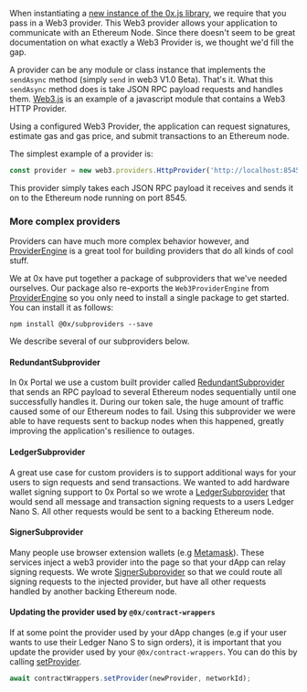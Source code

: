 When instantiating a [new instance of the 0x.js library](https://0x.org/docs/0x.js#zeroEx), we require that you pass in a Web3 provider. This Web3 provider allows your application to communicate with an Ethereum Node. Since there doesn't seem to be great documentation on what exactly a Web3 Provider is, we thought we'd fill the gap.

A provider can be any module or class instance that implements the `sendAsync` method (simply `send` in web3 V1.0 Beta). That's it. What this `sendAsync` method does is take JSON RPC payload requests and handles them. [Web3.js](https://github.com/ethereum/web3.js/) is an example of a javascript module that contains a Web3 HTTP Provider.

Using a configured Web3 Provider, the application can request signatures, estimate gas and gas price, and submit transactions to an Ethereum node.

The simplest example of a provider is:

```ts
const provider = new web3.providers.HttpProvider('http://localhost:8545');
```

This provider simply takes each JSON RPC payload it receives and sends it on to the Ethereum node running on port 8545.

### More complex providers

Providers can have much more complex behavior however, and [ProviderEngine](https://github.com/MetaMask/provider-engine) is a great tool for building providers that do all kinds of cool stuff.

We at 0x have put together a package of subproviders that we've needed ourselves. Our package also re-exports the `Web3ProviderEngine` from [ProviderEngine](https://github.com/MetaMask/provider-engine) so you only need to install a single package to get started. You can install it as follows:

```
npm install @0x/subproviders --save
```

We describe several of our subproviders below.

#### RedundantSubprovider

In 0x Portal we use a custom built provider called [RedundantSubprovider](https://github.com/0xProject/0x-monorepo/blob/cd08a9c1218fa7c4819e31248e50da2a4f45ee36/packages/subproviders/src/subproviders/redundant_subprovider.ts) that sends an RPC payload to several Ethereum nodes sequentially until one successfully handles it. During our token sale, the huge amount of traffic caused some of our Ethereum nodes to fail. Using this subprovider we were able to have requests sent to backup nodes when this happened, greatly improving the application's resilience to outages.

#### LedgerSubprovider

A great use case for custom providers is to support additional ways for your users to sign requests and send transactions. We wanted to add hardware wallet signing support to 0x Portal so we wrote a [LedgerSubprovider](https://github.com/0xProject/0x-monorepo/blob/cd08a9c1218fa7c4819e31248e50da2a4f45ee36/packages/subproviders/src/subproviders/ledger.ts) that would send all message and transaction signing requests to a users Ledger Nano S. All other requests would be sent to a backing Ethereum node.

#### SignerSubprovider

Many people use browser extension wallets (e.g [Metamask](https://metamask.io/)). These services inject a web3 provider into the page so that your dApp can relay signing requests. We wrote [SignerSubprovider](https://github.com/0xProject/0x-monorepo/blob/cd08a9c1218fa7c4819e31248e50da2a4f45ee36/packages/subproviders/src/subproviders/signer.ts) so that we could route all signing requests to the injected provider, but have all other requests handled by another backing Ethereum node.

#### Updating the provider used by `@0x/contract-wrappers`

If at some point the provider used by your dApp changes (e.g if your user wants to use their Ledger Nano S to sign orders), it is important that you update the provider used by your `@0x/contract-wrappers`. You can do this by calling [setProvider](https://0x.org/docs/contract-wrappers#ContractWrappers-setProvider).

```ts
await contractWrappers.setProvider(newProvider, networkId);
```
